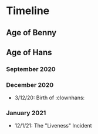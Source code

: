 # Timeline
## Age of Benny

## Age of Hans

### September 2020

### December 2020
- 3/12/20: Birth of :clownhans:

### January 2021
- 12/1/21: The "Liveness" Incident
